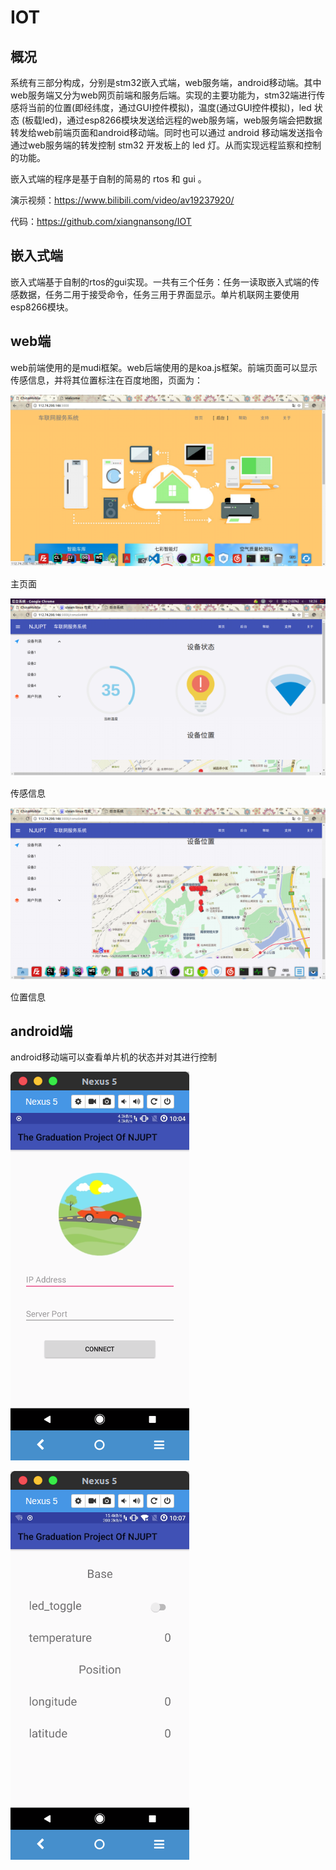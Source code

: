 # IOT

## 概况

系统有三部分构成，分别是stm32嵌入式端，web服务端，android移动端。其中web服务端又分为web网页前端和服务后端。实现的主要功能为，stm32端进行传感将当前的位置(即经纬度，通过GUI控件模拟)，温度(通过GUI控件模拟)，led 状态 (板载led)，通过esp8266模块发送给远程的web服务端，web服务端会把数据转发给web前端页面和android移动端。同时也可以通过 android 移动端发送指令通过web服务端的转发控制 stm32 开发板上的 led 灯。从而实现远程监察和控制的功能。

嵌入式端的程序是基于自制的简易的 rtos 和 gui 。

演示视频：https://www.bilibili.com/video/av19237920/

代码：https://github.com/xiangnansong/IOT

## 嵌入式端

嵌入式端基于自制的rtos的gui实现。一共有三个任务：任务一读取嵌入式端的传感数据，任务二用于接受命令，任务三用于界面显示。单片机联网主要使用esp8266模块。

## web端

web前端使用的是mudi框架。web后端使用的是koa.js框架。前端页面可以显示传感信息，并将其位置标注在百度地图，页面为：

![图片5](pic/图片5.png)

主页面

![图片10](pic/图片10.png)



传感信息



![图片9](pic/图片9.png)

位置信息



## android端

android移动端可以查看单片机的状态并对其进行控制

![图片7](pic/图片7.png)



![图片8](pic/图片8.png)
